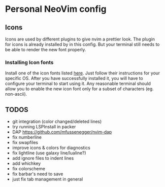 # Personal NeoVim config

## Icons
Icons are used by different plugins to give nvim a prettier look. The plugin for icons is already installed by in this config.
But your terminal still needs to be able to render the new font properly.

### Installing Icon fonts

Install one of the icon fonts listed [here](https://www.nerdfonts.com/). Just follow their instructions for your specific OS.
After you have successfully installed it, you will have to configure your terminal to start using it. 
Any reasonable terminal should allow you to enable the new icon font only for a subset of characters (eg. non-ascii). 


## TODOS
- git integration (color changed/deleted lines)
- try running LSPInstall in packer
- DAP https://github.com/mfussenegger/nvim-dap
- fix numberline
- fix swapfiles
- improve icons & colors for diagnostics
- fix lightline (use galaxy line/lualine?)
- add ignore files to indent lines 
- add whichkey 
- fix colorscheme
- fix barbar's need to save 
- just fix tab management in general
